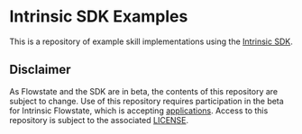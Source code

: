 # Intrinsic SDK Examples

This is a repository of example skill implementations using the [Intrinsic SDK](github.com/intrinsic-dev/sdk).

## Disclaimer

As Flowstate and the SDK are in beta, the contents of this repository are subject to change.
Use of this repository requires participation in the beta for Intrinsic Flowstate, which is accepting [applications](intrinsic.ai/beta).
Access to this repository is subject to the associated [LICENSE](LICENSE).

